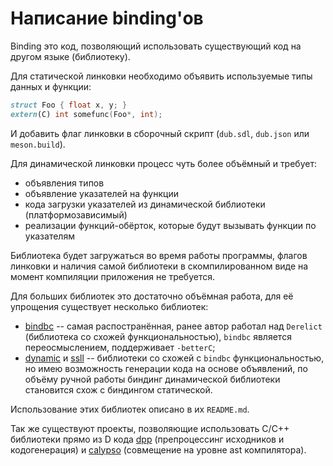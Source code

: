# Написание binding'ов

Binding это код, позволяющий использовать существующий код на другом языке (библиотеку).

Для статической линковки необходимо объявить используемые типы данных и функции:

```d
struct Foo { float x, y; }
extern(C) int somefunc(Foo*, int);
```

И добавить флаг линковки в сборочный скрипт (`dub.sdl`, `dub.json` или `meson.build`).

Для динамической линковки процесс чуть более объёмный и требует:

* объявления типов
* объявление указателей на функции
* кода загрузки указателей из динамической библиотеки (платформозависимый)
* реализации функций-обёрток, которые будут вызывать функции по указателям

Библиотека будет загружаться во время работы программы, флагов линковки и наличия
самой библиотеки в скомпилированном виде на момент компиляции приложения не требуется.

Для больших библиотек это достаточно объёмная работа, для её упрощения существует несколько библиотек:

* [bindbc](https://code.dlang.org/packages/bindbc-loader) -- самая распостранённая,
  ранее автор работал над `Derelict` (библиотека со схожей функциональностью), `bindbc`
  является переосмыслением, поддерживает `-betterC`;
* [dynamic](https://code.dlang.org/packages/dynamic) и [ssll](https://code.dlang.org/packages/ssll) -- 
  библиотеки со схожей с `bindbc` функциональностью, но имею возможность генерации кода на основе
  объявлений, по объёму ручной работы биндинг динамической библиотеки становится схож с биндингом статической.

Использование этих библиотек описано в их `README.md`.

Так же существуют проекты, позволяющие использовать C/С++ библиотеки прямо из D кода [dpp](https://code.dlang.org/packages/dpp) (препроцессинг исходников и кодогенерация) и [calypso](https://github.com/Syniurge/Calypso) (совмещение на уровне ast компилятора).
